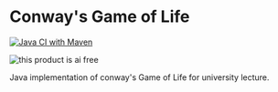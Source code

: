 # Conway's Game of Life

[![Java CI with Maven](https://github.com/Frank-Mayer/game-of-life/actions/workflows/maven.yml/badge.svg)](https://github.com/Frank-Mayer/game-of-life/actions/workflows/maven.yml)

![this product is ai free](https://this-product-is-ai-free.github.io/badge.svg)

Java implementation of conway's Game of Life for university lecture.
